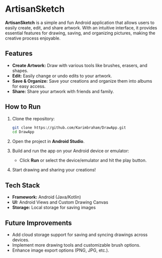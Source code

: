 # ArtisanSketch 

**ArtisanSketch** is a simple and fun Android application that allows users to easily create, edit, and share artwork. With an intuitive interface, it provides essential features for drawing, saving, and organizing pictures, making the creative process enjoyable.

## Features 

- **Create Artwork:** Draw with various tools like brushes, erasers, and shapes.
- **Edit:** Easily change or undo edits to your artwork.
- **Save & Organize:** Save your creations and organize them into albums for easy access.
- **Share:** Share your artwork with friends and family.

## How to Run 

1. Clone the repository:
   ```bash
   git clone https://github.com/Karimbraham/DrawApp.git
   cd DrawApp
   ```

2. Open the project in **Android Studio**.

3. Build and run the app on your Android device or emulator:
   - Click **Run** or select the device/emulator and hit the play button.

4. Start drawing and sharing your creations!

## Tech Stack 

- **Framework:** Android (Java/Kotlin)
- **UI:** Android Views and Custom Drawing Canvas
- **Storage:** Local storage for saving images

## Future Improvements 

- Add cloud storage support for saving and syncing drawings across devices.
- Implement more drawing tools and customizable brush options.
- Enhance image export options (PNG, JPG, etc.).
